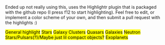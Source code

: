 Ended up not really using this, uses the Highlightr plugin that is packaged with the github repo (I press f12 to start highlighting). Feel free to edit, or implement a color scheme of your own, and then submit a pull request with the highlights :)

<mark class="hltr-pink">General highlight</mark>
<mark class="hltr-yellow">Stars</mark>
<mark class="hltr-purple">Galaxy Clusters</mark>
<mark class="hltr-red">Quasars</mark>
<mark class="hltr-blue">Galaxies</mark>
<mark class="hltr-orange">Neutron Stars/Pulsars(?)/Maybe just lil compact objects?</mark>
<mark class="hltr-brown">Exoplanets</mark>


